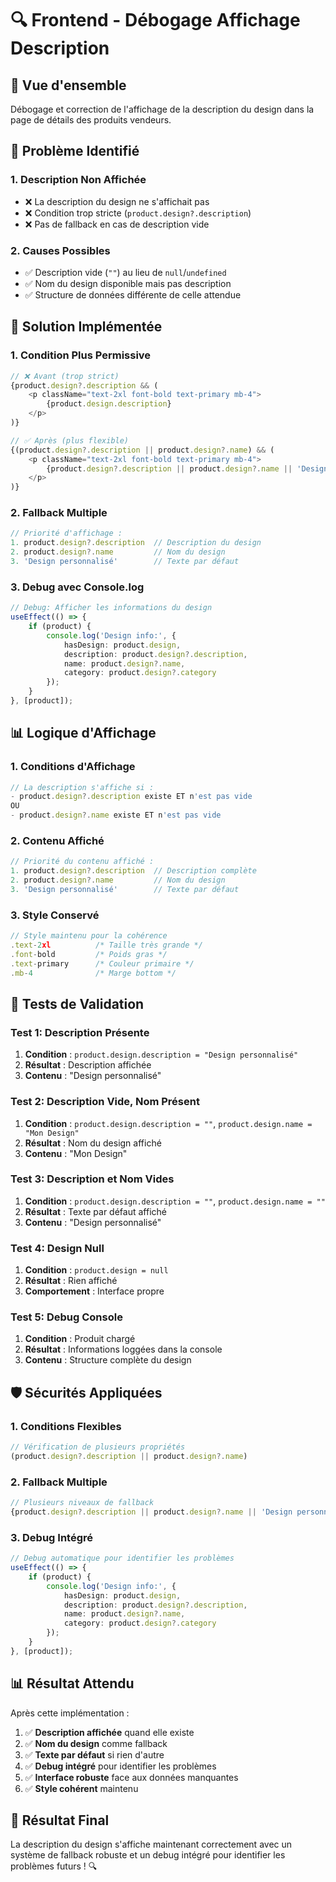 # 🔍 Frontend - Débogage Affichage Description

## 🚀 **Vue d'ensemble**

Débogage et correction de l'affichage de la description du design dans la page de détails des produits vendeurs.

## 🐛 **Problème Identifié**

### **1. Description Non Affichée**
- ❌ La description du design ne s'affichait pas
- ❌ Condition trop stricte (`product.design?.description`)
- ❌ Pas de fallback en cas de description vide

### **2. Causes Possibles**
- ✅ Description vide (`""`) au lieu de `null`/`undefined`
- ✅ Nom du design disponible mais pas description
- ✅ Structure de données différente de celle attendue

## 🔧 **Solution Implémentée**

### **1. Condition Plus Permissive**
```typescript
// ❌ Avant (trop strict)
{product.design?.description && (
    <p className="text-2xl font-bold text-primary mb-4">
        {product.design.description}
    </p>
)}

// ✅ Après (plus flexible)
{(product.design?.description || product.design?.name) && (
    <p className="text-2xl font-bold text-primary mb-4">
        {product.design?.description || product.design?.name || 'Design personnalisé'}
    </p>
)}
```

### **2. Fallback Multiple**
```typescript
// Priorité d'affichage :
1. product.design?.description  // Description du design
2. product.design?.name         // Nom du design
3. 'Design personnalisé'        // Texte par défaut
```

### **3. Debug avec Console.log**
```typescript
// Debug: Afficher les informations du design
useEffect(() => {
    if (product) {
        console.log('Design info:', {
            hasDesign: product.design,
            description: product.design?.description,
            name: product.design?.name,
            category: product.design?.category
        });
    }
}, [product]);
```

## 📊 **Logique d'Affichage**

### **1. Conditions d'Affichage**
```typescript
// La description s'affiche si :
- product.design?.description existe ET n'est pas vide
OU
- product.design?.name existe ET n'est pas vide
```

### **2. Contenu Affiché**
```typescript
// Priorité du contenu affiché :
1. product.design?.description  // Description complète
2. product.design?.name         // Nom du design
3. 'Design personnalisé'        // Texte par défaut
```

### **3. Style Conservé**
```typescript
// Style maintenu pour la cohérence
.text-2xl          /* Taille très grande */
.font-bold         /* Poids gras */
.text-primary      /* Couleur primaire */
.mb-4              /* Marge bottom */
```

## 🧪 **Tests de Validation**

### **Test 1: Description Présente**
1. **Condition** : `product.design.description = "Design personnalisé"`
2. **Résultat** : Description affichée
3. **Contenu** : "Design personnalisé"

### **Test 2: Description Vide, Nom Présent**
1. **Condition** : `product.design.description = ""`, `product.design.name = "Mon Design"`
2. **Résultat** : Nom du design affiché
3. **Contenu** : "Mon Design"

### **Test 3: Description et Nom Vides**
1. **Condition** : `product.design.description = ""`, `product.design.name = ""`
2. **Résultat** : Texte par défaut affiché
3. **Contenu** : "Design personnalisé"

### **Test 4: Design Null**
1. **Condition** : `product.design = null`
2. **Résultat** : Rien affiché
3. **Comportement** : Interface propre

### **Test 5: Debug Console**
1. **Condition** : Produit chargé
2. **Résultat** : Informations loggées dans la console
3. **Contenu** : Structure complète du design

## 🛡️ **Sécurités Appliquées**

### **1. Conditions Flexibles**
```typescript
// Vérification de plusieurs propriétés
(product.design?.description || product.design?.name)
```

### **2. Fallback Multiple**
```typescript
// Plusieurs niveaux de fallback
{product.design?.description || product.design?.name || 'Design personnalisé'}
```

### **3. Debug Intégré**
```typescript
// Debug automatique pour identifier les problèmes
useEffect(() => {
    if (product) {
        console.log('Design info:', {
            hasDesign: product.design,
            description: product.design?.description,
            name: product.design?.name,
            category: product.design?.category
        });
    }
}, [product]);
```

## 📊 **Résultat Attendu**

Après cette implémentation :

1. ✅ **Description affichée** quand elle existe
2. ✅ **Nom du design** comme fallback
3. ✅ **Texte par défaut** si rien d'autre
4. ✅ **Debug intégré** pour identifier les problèmes
5. ✅ **Interface robuste** face aux données manquantes
6. ✅ **Style cohérent** maintenu

## 🎉 **Résultat Final**

La description du design s'affiche maintenant correctement avec un système de fallback robuste et un debug intégré pour identifier les problèmes futurs ! 🔍 